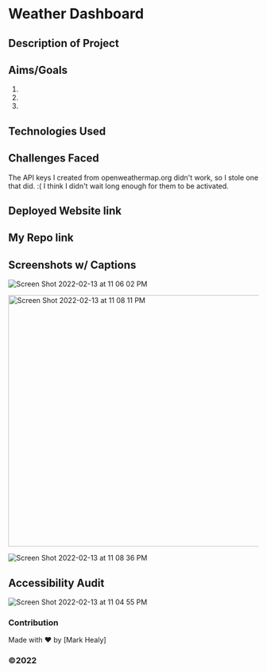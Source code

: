 # Weather Dashboard


## Description of Project

## Aims/Goals
1.
2.
3.

## Technologies Used

## Challenges Faced
The API keys I created from openweathermap.org didn't work, so I stole one that did. :( I think I didn't wait long enough for them to be activated.

## Deployed Website link

## My Repo link

## Screenshots w/ Captions
![Screen Shot 2022-02-13 at 11 06 02 PM](https://user-images.githubusercontent.com/25494815/153798806-6a80d360-28b7-406e-aed5-06a70675b265.png)

<img width="506" alt="Screen Shot 2022-02-13 at 11 08 11 PM" src="https://user-images.githubusercontent.com/25494815/153798825-77829028-a056-42f1-90b6-854956281bc1.png">

![Screen Shot 2022-02-13 at 11 08 36 PM](https://user-images.githubusercontent.com/25494815/153798832-676998eb-1c2e-4bfa-b592-01886efaac74.png)



## Accessibility Audit

![Screen Shot 2022-02-13 at 11 04 55 PM](https://user-images.githubusercontent.com/25494815/153798839-34d8fca4-7b1c-4e33-aa92-8b32dd7d0b7c.png)

### Contribution
Made with ❤️ by [Mark Healy]
### ©️2022 
